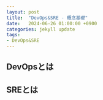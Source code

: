 ```yaml
---
layout: post
title:  "DevOps&SRE - 概念基礎"
date:   2024-06-26 01:00:00 +0900
categories: jekyll update
tags:
- DevOps&SRE
---
```


## DevOpsとは

## SREとは
